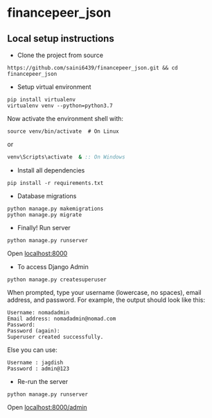 # financepeer_json

## Local setup instructions
+ Clone the project from source
```shell
https://github.com/saini6439/financepeer_json.git && cd financepeer_json
```
+ Setup virtual environment
```shell
pip install virtualenv
virtualenv venv --python=python3.7
```
Now activate the environment shell with:
```shell
source venv/bin/activate  # On Linux
```
or
```bat
venv\Scripts\activate  & :: On Windows
```
+ Install all dependencies
```shell
pip install -r requirements.txt
```
+ Database migrations
```
python manage.py makemigrations
python manage.py migrate
```


+ Finally! Run server
```
python manage.py runserver
```

Open [localhost:8000](http://localhost:8000)

+ To access Django Admin
```
python manage.py createsuperuser
```

When prompted, type your username (lowercase, no spaces), email address, and password.
For example, the output should look like this:

```
Username: nomadadmin
Email address: nomadadmin@nomad.com
Password:
Password (again):
Superuser created successfully.
```


Else you can use:
```
Username : jagdish
Password : admin@123
```
+ Re-run the server
```
python manage.py runserver
```

Open [localhost:8000/admin](http://localhost:8000/admin)

